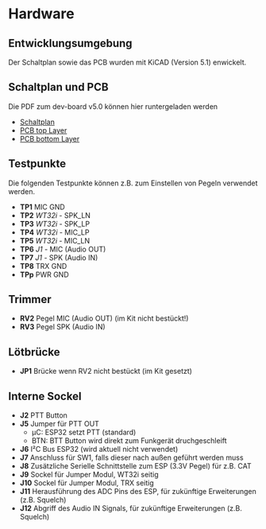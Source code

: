 # Hardware

## Entwicklungsumgebung 

Der Schaltplan sowie das PCB wurden mit KiCAD (Version 5.1) enwickelt.

## Schaltplan und PCB

Die PDF zum dev-board v5.0 können hier runtergeladen werden

* [Schaltplan](./schematic_v5_0.pdf)
* [PCB top Layer](./pcb_v5_0_top.pdf)
* [PCB bottom Layer](./pcb_v5_0_bottom.pdf)


## Testpunkte

Die folgenden Testpunkte können z.B. zum Einstellen von Pegeln verwendet werden.

* **TP1** MIC GND
* **TP2** *WT32i* - SPK_LN
* **TP3** *WT32i* - SPK_LP
* **TP4** *WT32i* - MIC_LP
* **TP5** *WT32i* - MIC_LN
* **TP6** *J1* - MIC (Audio OUT)
* **TP7** *J1* - SPK (Audio IN)
* **TP8** TRX GND
* **TPp** PWR GND

## Trimmer

* **RV2** Pegel MIC (Audio OUT) (im Kit nicht bestückt!)
* **RV3** Pegel SPK (Audio  IN)

## Lötbrücke

* **JP1** Brücke wenn RV2 nicht bestückt (im Kit gesetzt)

## Interne Sockel

* **J2** PTT Button
* **J5** Jumper für PTT OUT
    * µC: ESP32 setzt PTT (standard)
    * BTN: BTT Button wird direkt zum Funkgerät druchgeschleift
* **J6** I²C Bus ESP32 (wird aktuell nicht verwendet)
* **J7** Anschluss für SW1, falls dieser nach außen geführt werden muss
* **J8** Zusätzliche Serielle Schnittstelle zum ESP (3.3V Pegel) für z.B. CAT
* **J9** Sockel für Jumper Modul, WT32i seitig
* **J10** Sockel für Jumper Modul, TRX seitig
* **J11** Herausführung des ADC Pins des ESP, für zukünftige Erweiterungen (z.B. Squelch)
* **J12** Abgriff des Audio IN Signals, für zukünftige Erweiterungen (z.B. Squelch)
